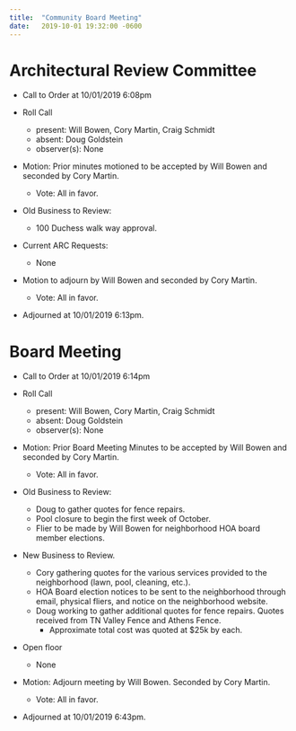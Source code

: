 ```yaml
---
title:  "Community Board Meeting"
date:   2019-10-01 19:32:00 -0600
---
```


# Architectural Review Committee

- Call to Order at 10/01/2019 6:08pm
- Roll Call
    - present: Will Bowen, Cory Martin, Craig Schmidt
    - absent: Doug Goldstein
    - observer(s): None
- Motion: Prior minutes motioned to be accepted by Will Bowen and seconded by Cory Martin.
  - Vote: All in favor.

- Old Business to Review:
  - 100 Duchess walk way approval.

- Current ARC Requests:
  - None

- Motion to adjourn by Will Bowen and seconded by Cory Martin.
  - Vote: All in favor.
- Adjourned at 10/01/2019 6:13pm.

# Board Meeting

- Call to Order at 10/01/2019 6:14pm
- Roll Call
    - present: Will Bowen, Cory Martin, Craig Schmidt
    - absent: Doug Goldstein
    - observer(s): None

- Motion: Prior Board Meeting Minutes to be accepted by Will Bowen and seconded by Cory Martin.
  - Vote: All in favor.

- Old Business to Review:
  - Doug to gather quotes for fence repairs.
  - Pool closure to begin the first week of October.
  - Flier to be made by Will Bowen for neighborhood HOA board member elections.  

- New Business to Review.
  - Cory gathering quotes for the various services provided to the neighborhood (lawn, pool, cleaning, etc.).
  - HOA Board election notices to be sent to the neighborhood through email, physical fliers, and notice on the neighborhood website.
  - Doug working to gather additional quotes for fence repairs. Quotes received from TN Valley Fence and Athens Fence.
    - Approximate total cost was quoted at $25k by each. 

- Open floor
  - None

- Motion: Adjourn meeting by Will Bowen. Seconded by Cory Martin. 
  - Vote: All in favor.
- Adjourned at 10/01/2019 6:43pm.
